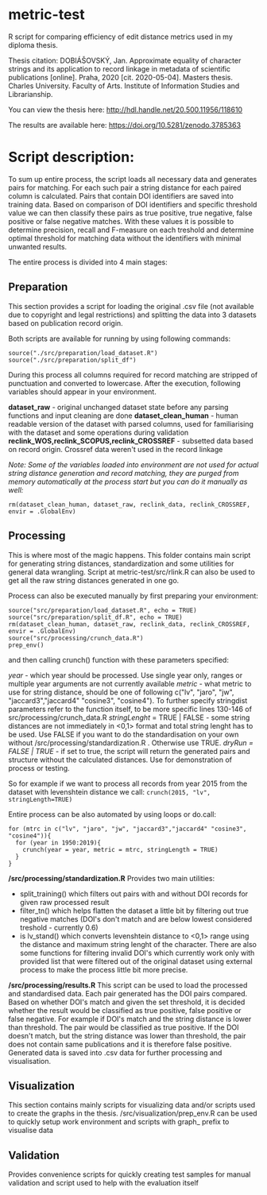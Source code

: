 # metric-test
R script for comparing efficiency of edit distance metrics used in my diploma thesis. 

Thesis citation: 
DOBIÁŠOVSKÝ, Jan. Approximate equality of character strings and its application to record linkage in metadata of scientific publications [online]. Praha, 2020 [cit. 2020-05-04]. Masters thesis. Charles University. Faculty of Arts. Institute of Information Studies and Librarianship.

You can view the thesis here:
http://hdl.handle.net/20.500.11956/118610


The results are available here:
https://doi.org/10.5281/zenodo.3785363


# Script description:

To sum up entire process, the script loads all necessary data and generates pairs for matching. For each such pair a string distance for each paired column is calculated. Pairs that contain DOI identifiers are saved into training data. Based on comparison of DOI identifiers and specific threshold value we can then classify these pairs as true positive, true negative, false positive or false negative matches. With these values it is possible to determine precision, recall and F-measure on each treshold and determine optimal threshold for matching data without the identifiers with minimal unwanted results.

The entire process is divided into 4 main stages:

## Preparation

This section provides a script for loading the original .csv file (not available due to copyright and legal restrictions) and splitting the data into 3 datasets based on publication record origin. 

Both scripts are available for running by using following commands:

```
source("./src/preparation/load_dataset.R")
source("./src/preparation/split_df")
```

During this process all columns required for record matching are stripped of punctuation and converted to lowercase.
After the execution, following variables should appear in your environment.

**dataset_raw** - original unchanged dataset state before any parsing functions and input cleaning are done
**dataset_clean_human** - human readable version of the dataset with parsed columns, used for familiarising with the dataset and some operations during validation
**reclink_WOS,reclink_SCOPUS,reclink_CROSSREF** - subsetted data based on record origin. Crossref data weren't used in the record linkage


*Note: Some of the variables loaded into environment are not used for actual string distance generation and record matching, they are purged from memory automatically at the process start but you can do it manually as well:*
```
rm(dataset_clean_human, dataset_raw, reclink_data, reclink_CROSSREF, envir = .GlobalEnv)
```



## Processing

This is where most of the magic happens. This folder contains main script for generating string distances, standardization and some utilities for general data wrangling. Script at metric-test/src/rlink.R can also be used to get all the raw string distances generated in one go.

Process can also be executed manually by first preparing your environment:
```
source("src/preparation/load_dataset.R", echo = TRUE)
source("src/preparation/split_df.R", echo = TRUE)
rm(dataset_clean_human, dataset_raw, reclink_data, reclink_CROSSREF, envir = .GlobalEnv)
source("src/processing/crunch_data.R")
prep_env()
```
and then calling crunch() function with these parameters specified:

*year* - which year should be processed. Use single year only, ranges or multiple year arguments are not currently available
*metric* - what metric to use for string distance, should be one of following c("lv", "jaro", "jw", "jaccard3","jaccard4" "cosine3", "cosine4"). To further specify stringdist parameters refer to the function itself, to be more specific lines 130-146 of src/processing/crunch_data.R
*stringLenght* = TRUE | FALSE - some string distances are not immediately in <0,1> format and total string lenght has to be used. Use FALSE if you want to do the standardisation on your own without /src/processing/standardization.R . Otherwise use TRUE.
*dryRun = FALSE | TRUE* - if set to true, the script will return the generated pairs and structure without the calculated distances. Use for demonstration of process or testing.

So for example if we want to process all records from year 2015 from the dataset with levenshtein distance we call:
```crunch(2015, "lv", stringLength=TRUE) ```

Entire process can be also automated by using loops or do.call: 
```
for (mtrc in c("lv", "jaro", "jw", "jaccard3","jaccard4" "cosine3", "cosine4")){
  for (year in 1950:2019){
    crunch(year = year, metric = mtrc, stringLength = TRUE)
  }
}
```

**/src/processing/standardization.R**
Provides two main utilities: 
- split_training() which filters out pairs with and without DOI records for given raw processed result
- filter_tn() which helps flatten the dataset a little bit by filtering out true negative matches (DOI's don't match and are below lowest considered treshold - currently 0.6)
- is lv_stand() which converts levenshtein distance to <0,1> range using the distance and maximum string lenght of the character. There are also some functions for filtering invalid DOI's which currently work only with provided list that were filtered out of the original dataset using external process to make the process little bit more precise. 


**/src/processing/results.R**
This script can be used to load the processed and standardised data. 
Each pair generated has the DOI pairs compared. Based on whether DOI's match and given the set threshold, it is decided whether the result would be classified as true positive, false positive or false negative. For example if DOI's match and the string distance is lower than threshold. The pair would be classified as true positive. If the DOI doesn't match, but the string
distance was lower than threshold, the pair does not contain same publications and it is therefore false positive. 
Generated data is saved into .csv data for further processing and visualisation.

## Visualization
This section contains mainly scripts for visualizing data and/or scripts used to create the graphs in the thesis. /src/visualization/prep_env.R can be used to quickly setup work environment and scripts with graph_ prefix to visualise data

## Validation 
Provides convenience scripts for quickly creating test samples for manual validation and script used to help with the evaluation itself
